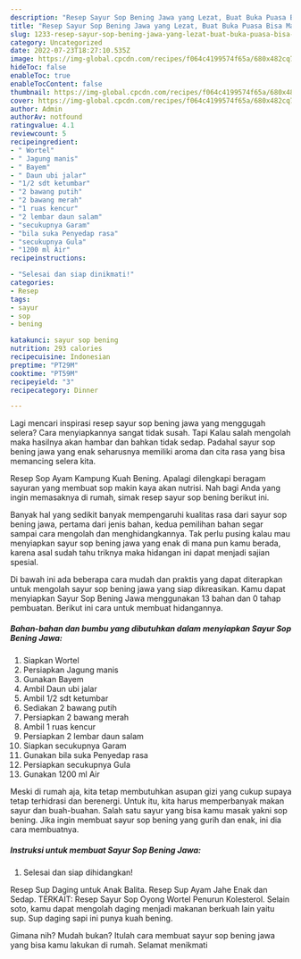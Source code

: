 ```yaml
---
description: "Resep Sayur Sop Bening Jawa yang Lezat, Buat Buka Puasa Bisa Manjain Lidah"
title: "Resep Sayur Sop Bening Jawa yang Lezat, Buat Buka Puasa Bisa Manjain Lidah"
slug: 1233-resep-sayur-sop-bening-jawa-yang-lezat-buat-buka-puasa-bisa-manjain-lidah
category: Uncategorized
date: 2022-07-23T18:27:10.535Z
image: https://img-global.cpcdn.com/recipes/f064c4199574f65a/680x482cq70/sayur-sop-bening-jawa-foto-resep-utama.jpg
hideToc: false
enableToc: true
enableTocContent: false
thumbnail: https://img-global.cpcdn.com/recipes/f064c4199574f65a/680x482cq70/sayur-sop-bening-jawa-foto-resep-utama.jpg
cover: https://img-global.cpcdn.com/recipes/f064c4199574f65a/680x482cq70/sayur-sop-bening-jawa-foto-resep-utama.jpg
author: Admin
authorAv: notfound
ratingvalue: 4.1
reviewcount: 5
recipeingredient:
- " Wortel"
- " Jagung manis"
- " Bayem"
- " Daun ubi jalar"
- "1/2 sdt ketumbar"
- "2 bawang putih"
- "2 bawang merah"
- "1 ruas kencur"
- "2 lembar daun salam"
- "secukupnya Garam"
- "bila suka Penyedap rasa"
- "secukupnya Gula"
- "1200 ml Air"
recipeinstructions:

- "Selesai dan siap dinikmati!"
categories:
- Resep
tags:
- sayur
- sop
- bening

katakunci: sayur sop bening 
nutrition: 293 calories
recipecuisine: Indonesian
preptime: "PT29M"
cooktime: "PT59M"
recipeyield: "3"
recipecategory: Dinner

---
```



Lagi mencari inspirasi resep sayur sop bening jawa yang menggugah selera? Cara menyiapkannya sangat tidak susah. Tapi Kalau salah mengolah maka hasilnya akan hambar dan bahkan tidak sedap. Padahal sayur sop bening jawa yang enak seharusnya memiliki aroma dan cita rasa yang bisa memancing selera kita.


Resep Sop Ayam Kampung Kuah Bening. Apalagi dilengkapi beragam sayuran yang membuat sop makin kaya akan nutrisi. Nah bagi Anda yang ingin memasaknya di rumah, simak resep sayur sop bening berikut ini.

Banyak hal yang sedikit banyak mempengaruhi kualitas rasa dari sayur sop bening jawa, pertama dari jenis bahan, kedua pemilihan bahan segar sampai cara mengolah dan menghidangkannya. Tak perlu pusing kalau mau menyiapkan sayur sop bening jawa yang enak di mana pun kamu berada, karena asal sudah tahu triknya maka hidangan ini dapat menjadi sajian spesial.


Di bawah ini ada beberapa cara mudah dan praktis yang dapat diterapkan untuk mengolah sayur sop bening jawa yang siap dikreasikan. Kamu dapat menyiapkan Sayur Sop Bening Jawa menggunakan 13 bahan dan 0 tahap pembuatan. Berikut ini cara untuk membuat hidangannya.

<!--inarticleads1-->

##### Bahan-bahan dan bumbu yang dibutuhkan dalam menyiapkan Sayur Sop Bening Jawa:

1. Siapkan  Wortel
1. Persiapkan  Jagung manis
1. Gunakan  Bayem
1. Ambil  Daun ubi jalar
1. Ambil 1/2 sdt ketumbar
1. Sediakan 2 bawang putih
1. Persiapkan 2 bawang merah
1. Ambil 1 ruas kencur
1. Persiapkan 2 lembar daun salam
1. Siapkan secukupnya Garam
1. Gunakan bila suka Penyedap rasa
1. Persiapkan secukupnya Gula
1. Gunakan 1200 ml Air


Meski di rumah aja, kita tetap membutuhkan asupan gizi yang cukup supaya tetap terhidrasi dan berenergi. Untuk itu, kita harus memperbanyak makan sayur dan buah-buahan. Salah satu sayur yang bisa kamu masak yakni sop bening. Jika ingin membuat sayur sop bening yang gurih dan enak, ini dia cara membuatnya. 

<!--inarticleads2-->

##### Instruksi untuk membuat Sayur Sop Bening Jawa:


1. Selesai dan siap dihidangkan!

Resep Sup Daging untuk Anak Balita. Resep Sup Ayam Jahe Enak dan Sedap. TERKAIT: Resep Sayur Sop Oyong Wortel Penurun Kolesterol. Selain soto, kamu dapat mengolah daging menjadi makanan berkuah lain yaitu sup. Sup daging sapi ini punya kuah bening. 

Gimana nih? Mudah bukan? Itulah cara membuat sayur sop bening jawa yang bisa kamu lakukan di rumah. Selamat menikmati
